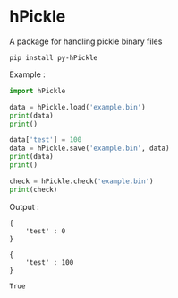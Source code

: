 # hPickle

A package for handling pickle binary files

`pip install py-hPickle`

Example : 
```python
import hPickle

data = hPickle.load('example.bin')
print(data)
print()

data['test'] = 100
data = hPickle.save('example.bin', data)
print(data)
print()

check = hPickle.check('example.bin')
print(check)
```

Output : 
```
{
    'test' : 0
}

{
    'test' : 100
}

True
```
